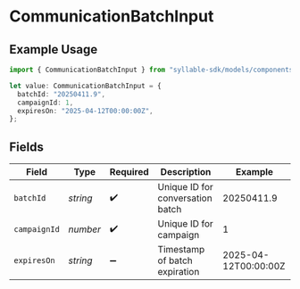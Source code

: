 # CommunicationBatchInput

## Example Usage

```typescript
import { CommunicationBatchInput } from "syllable-sdk/models/components";

let value: CommunicationBatchInput = {
  batchId: "20250411.9",
  campaignId: 1,
  expiresOn: "2025-04-12T00:00:00Z",
};
```

## Fields

| Field                            | Type                             | Required                         | Description                      | Example                          |
| -------------------------------- | -------------------------------- | -------------------------------- | -------------------------------- | -------------------------------- |
| `batchId`                        | *string*                         | :heavy_check_mark:               | Unique ID for conversation batch | 20250411.9                       |
| `campaignId`                     | *number*                         | :heavy_check_mark:               | Unique ID for campaign           | 1                                |
| `expiresOn`                      | *string*                         | :heavy_minus_sign:               | Timestamp of batch expiration    | 2025-04-12T00:00:00Z             |
